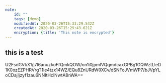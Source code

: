 ```yaml
---
note:
    id: ""
    tags: [demo]
    modifiedAt: 2020-03-26T15:33:29.542Z
    createdAt: 2020-03-26T15:29:43.621Z
    encryption: {title: 'This note is encrypted'}
---
```

this is a test
---
U2FsdGVkX1/j7l6anuzkuFfQmkQOW/on1i0jpmIVQqmdcaxGPBg1GQWztLleD1K0ozEZPHRVrgT1ie4tzx14WZ/EQu8ZnURdW0XCv/dSNFcJVmWP7/bJVpYLoCDajIjzyf1zau6NNItHclNwtA8nWA==
